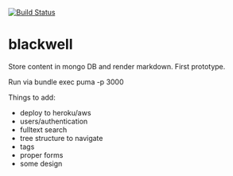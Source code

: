 [![Build Status](https://semaphoreci.com/api/v1/projects/0d67889d-96c6-456b-9495-9c019aea57b6/598844/badge.svg)](https://semaphoreci.com/skorbut/blackwell)

blackwell
=========

Store content in mongo DB and render markdown. First prototype.

Run via bundle exec puma -p 3000

Things to add:

* deploy to heroku/aws
* users/authentication
* fulltext search
* tree structure to navigate
* tags
* proper forms
* some design
